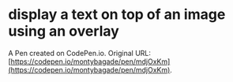 # display a text on top of an image using an overlay

A Pen created on CodePen.io. Original URL: [https://codepen.io/montybagade/pen/mdjOxKm](https://codepen.io/montybagade/pen/mdjOxKm).

